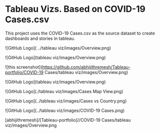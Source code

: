  #  Tableau Vizs. Based on COVID-19 Cases.csv

This project uses the COVID-19 Cases.csv as the source dataset to create dashboards and stories in tableau.

![GitHub Logo]( ../tableau viz/images/Overview.png)

![GitHub Logo](tableau viz/images/Overview.png)

![this screenshot](https://github.com/abhijithremesh/Tableau-portfolio/COVID-19 Cases/tableau viz/images/Overview.png)


![GitHub Logo](tableau viz/images/Overview.png)

![GitHub Logo](./tableau viz/images/Cases Map View.png)

![GitHub Logo](../tableau viz/images/Cases vs Country.png)

![GitHub Logo](../tableau viz/images/COVID-19 Cases.png)


[abhijithremesh]/[Tableau-portfolio]//COVID-19 Cases/tableau viz/images/Overview.png
